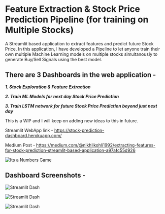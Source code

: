 # Feature Extraction & Stock Price Prediction Pipeline (for training on Multiple Stocks)

A Streamlit based application to extract features and predict future Stock Price. 
In this application, I have developed a Pipeline to let anyone train their own multiple Machine Learning models on multiple stocks simultanously to generate Buy/Sell Signals using the best model. 

## There are 3 Dashboards in the web application - 

***1. Stock Exploration & Feature Extraction***

***2. Train ML Models for next day Stock Price Prediction***

***3. Train LSTM network for future Stock Price Prediction beyond just next day***

This is a WIP and I will keep on adding new ideas to this in future.

  Streamlit WebApp link - https://stock-prediction-dashboard.herokuapp.com/

  Medium Post - https://medium.com/@nikhilkohli1992/extracting-features-for-stock-prediction-streamlit-based-application-a97afc55d926


![Its a Numbers Game](https://github.com/Nikhilkohli1/Stock-Prediction-Portfolio-Optimization/blob/master/Streamlit%20Dashboard/Stock.gif)

## Dashboard Screenshots - 

![Streamlit Dash](https://github.com/Nikhilkohli1/Stock-Prediction-Portfolio-Optimization/blob/master/Streamlit%20Dashboard/Streamlit%20features.PNG)

![Streamlit Dash](https://github.com/Nikhilkohli1/Stock-Prediction-Portfolio-Optimization/blob/master/Streamlit%20Dashboard/Streamlit2.PNG)

![Streamlit Dash](https://github.com/Nikhilkohli1/Stock-Prediction-Portfolio-Optimization/blob/master/Streamlit%20Dashboard/Steramlitdash.PNG)

